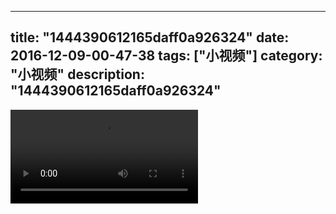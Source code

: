 
---
title: "1444390612165daff0a926324"
date: 2016-12-09-00-47-38
tags: ["小视频"]
category: "小视频"
description: "1444390612165daff0a926324"
---
<video src="http://ohtsqip0g.bkt.clouddn.com/1444390612165daff0a926324.mp4" controls="controls"></video>
